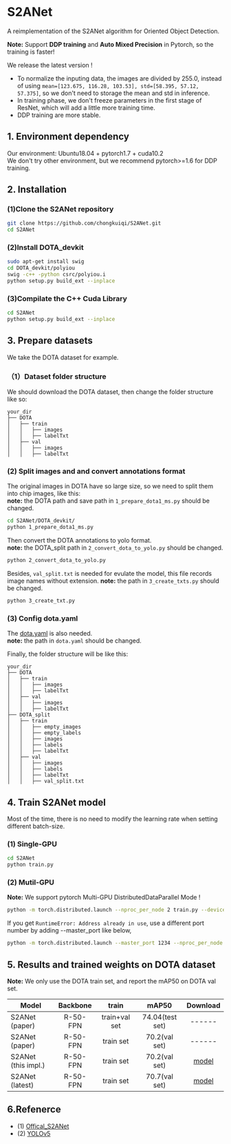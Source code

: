 # S2ANet

A reimplementation of the S2ANet algorithm for Oriented Object Detection.

**Note:** Support **DDP training** and **Auto Mixed Precision** in Pytorch, so the training is faster!

We release the latest version !
- To normalize the inputing data, the images are divided by 255.0, instead of using `mean=[123.675, 116.28, 103.53], std=[58.395, 57.12, 57.375]`, so we don't need to storage the mean and std in inference. 
- In training phase, we don't freeze parameters in the first stage of ResNet, which will add a little more training time. 
- DDP training are more stable. 

## 1. Environment dependency  

Our environment:  Ubuntu18.04 + pytorch1.7 + cuda10.2  
We don't try other environment, but we  recommend pytorch>=1.6 for DDP training.

## 2. Installation

### (1)Clone the S2ANet repository

```bash
git clone https://github.com/chongkuiqi/S2ANet.git   
cd S2ANet  
```  

### (2)Install DOTA_devkit  

```bash
sudo apt-get install swig  
cd DOTA_devkit/polyiou  
swig -c++ -python csrc/polyiou.i  
python setup.py build_ext --inplace  
```

### (3)Compilate the C++ Cuda Library

```bash
cd S2ANet
python setup.py build_ext --inplace
```

## 3. Prepare datasets  

We take the DOTA dataset for example.

### （1）Dataset folder structure

We should download the DOTA dataset, then change the folder structure like so:  

```
your_dir
├── DOTA
│   ├── train
│   │   ├── images
│   │   ├── labelTxt
│   ├── val
│   │   ├── images
│   │   ├── labelTxt
```

### (2) Split images and and convert annotations format  

The original images in DOTA have so large size, so we need to split them into chip images, like this:  
**note:** the DOTA path and save path in `1_prepare_dota1_ms.py` should be changed.  

```bash
cd S2ANet/DOTA_devkit/
python 1_prepare_dota1_ms.py
```

Then convert the DOTA annotations to yolo format.  
**note:** the DOTA_split path in `2_convert_dota_to_yolo.py` should be changed.

```bash
python 2_convert_dota_to_yolo.py
```

Besides, `val_split.txt` is needed for evulate the model, this file records image names without extension.
**note:** the path in `3_create_txts.py` should be changed.

```bash
python 3_create_txt.py
```

### (3) Config dota.yaml  

The [dota.yaml](data/dota.yaml) is also needed.  
**note:** the path in `dota.yaml` should be changed.

Finally, the folder structure will be like this:

```
your_dir
├── DOTA
│   ├── train
│   │   ├── images
│   │   ├── labelTxt
│   ├── val
│   │   ├── images
│   │   ├── labelTxt
├── DOTA_split
│   ├── train
│   │   ├── empty_images
│   │   ├── empty_labels
│   │   ├── images
│   │   ├── labels
│   │   ├── labelTxt
│   ├── val
│   │   ├── images
│   │   ├── labels
│   │   ├── labelTxt
│   │   ├── val_split.txt
```

## 4. Train S2ANet model  
Most of the time, there is no need to modify the learning rate when setting different batch-size.
### (1) Single-GPU

```bash
cd S2ANet
python train.py
```

### (2) Mutil-GPU

**Note:** We support pytorch Multi-GPU DistributedDataParallel Mode !  

```bash
python -m torch.distributed.launch --nproc_per_node 2 train.py --device 0,1 --batch-size 16
```

If you get `RuntimeError: Address already in use`, use a different port number by adding --master_port like below,

```bash
python -m torch.distributed.launch --master_port 1234 --nproc_per_node 2 ...

```

## 5. Results and trained weights on DOTA dataset  

**Note:** We only use the DOTA train set, and report the mAP50 on DOTA val set.  

| Model               | Backbone |      train    |      mAP50     | Download |
| ------------------- | :------: | :-----------: | :------------: | :-----:  |
| S2ANet (paper)      | R-50-FPN | train+val set | 74.04(test set) | ------   |
| S2ANet (paper)      | R-50-FPN | train set     | 70.2(val set)  | ------   |
| S2ANet (this impl.) | R-50-FPN | train set     | 70.2(val set) | [model](https://drive.google.com/file/d/1Vb50k5zp_WyC-u5lwtN11xzgwOwhQLS_/view?usp=sharing) |
| S2ANet (latest)     | R-50-FPN | train set     | 70.7(val set) | [model](https://drive.google.com/file/d/1qCG3mIw5Nrz_yxCoyrjFfBQ5LVru7wJq/view?usp=share_link) |

## 6.Refenerce

- (1) [Offical_S2ANet](https://github.com/csuhan/s2anet.git)
- (2) [YOLOv5](https://github.com/ultralytics/yolov5.git)
